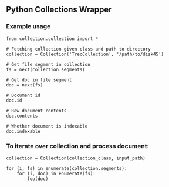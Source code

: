     
## Python Collections Wrapper

### Example usage 

```
from collection.collection import *
```

```
# Fetching collection given class and path to directory
collection = Collection('TrecCollection', '/path/to/disk45')

# Get file segment in collection
fs = next(collection.segments)

# Get doc in file segment
doc = next(fs)

# Document id
doc.id

# Raw document contents
doc.contents

# Whether document is indexable
doc.indexable
```

### To iterate over collection and process document:  

```
collection = Collection(collection_class, input_path)

for (i, fs) in enumerate(collection.segments):
	for (i, doc) in enumerate(fs):
		foo(doc)
```